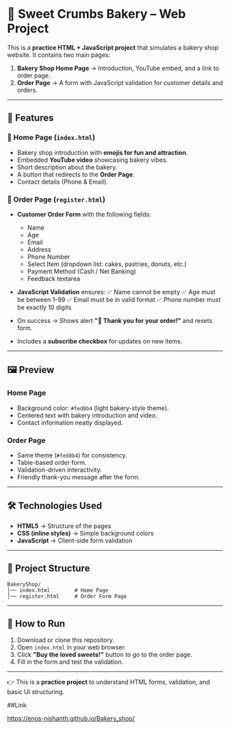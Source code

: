 
# 🥯 Sweet Crumbs Bakery – Web Project

This is a **practice HTML + JavaScript project** that simulates a bakery shop website.
It contains two main pages:

1. **Bakery Shop Home Page** → Introduction, YouTube embed, and a link to order page.
2. **Order Page** → A form with JavaScript validation for customer details and orders.

---

## 📌 Features

### 🍪 Home Page (`index.html`)

* Bakery shop introduction with **emojis for fun and attraction**.
* Embedded **YouTube video** showcasing bakery vibes.
* Short description about the bakery.
* A button that redirects to the **Order Page**.
* Contact details (Phone & Email).

### 🍰 Order Page (`register.html`)

* **Customer Order Form** with the following fields:

  * Name
  * Age
  * Email
  * Address
  * Phone Number
  * Select Item (dropdown list: cakes, pastries, donuts, etc.)
  * Payment Method (Cash / Net Banking)
  * Feedback textarea

* **JavaScript Validation** ensures:
  ✅ Name cannot be empty
  ✅ Age must be between 1–99
  ✅ Email must be in valid format
  ✅ Phone number must be exactly 10 digits

* On success → Shows alert **"🎉 Thank you for your order!"** and resets form.

* Includes a **subscribe checkbox** for updates on new items.

---

## 🖼️ Preview

### Home Page

* Background color: `#fed8b4` (light bakery-style theme).
* Centered text with bakery introduction and video.
* Contact information neatly displayed.

### Order Page

* Same theme (`#fed8b4`) for consistency.
* Table-based order form.
* Validation-driven interactivity.
* Friendly thank-you message after the form.

---

## 🛠️ Technologies Used

* **HTML5** → Structure of the pages
* **CSS (inline styles)** → Simple background colors
* **JavaScript** → Client-side form validation

---

## 📂 Project Structure

```
BakeryShop/
│── index.html        # Home Page
│── register.html     # Order Form Page
```

---

## 🚀 How to Run

1. Download or clone this repository.
2. Open `index.html` in your web browser.
3. Click **"Buy the loved sweets!"** button to go to the order page.
4. Fill in the form and test the validation.

---


👉 This is a **practice project** to understand HTML forms, validation, and basic UI structuring.

##Link

https://enos-nishanth.github.io/Bakery_shop/
